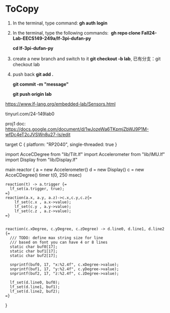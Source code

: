 # ToCopy


1. In the terminal, type command: **gh auth login**

2. In the terminal, type the following commands: 
**gh repo clone Fall24-Lab-EECS149-249a/lf-3pi-dufan-py**

    **cd lf-3pi-dufan-py**
3. create a new branch and switch to it **git checkout -b lab<x>**, 已有分支：git checkout lab
4. push back  **git add .**


      **git commit -m "message"**

   
      **git push origin lab<x>**

   
https://www.lf-lang.org/embedded-lab/Sensors.html 


tinyurl.com/24-149lab0


proj1 doc: https://docs.google.com/document/d/1wJozeWa6TKpmjZbWJ9P1M-wfDc4eT2cJVSWn8u27-ls/edit



 target C {
    platform: "RP2040",
    single-threaded: true
  }
  
  import AcceCDegree from "lib/Tilt.lf"
  import Accelerometer from "lib/IMU.lf"
  import Display from "lib/Display.lf"
  
  main reactor {
    a = new Accelerometer()
    d = new Display()
    c = new AcceCDegree()
    timer t(0, 250 msec)
  
    reaction(t) -> a.trigger {=
      lf_set(a.trigger, true);
    =}
    reaction(a.x, a.y, a.z)->c.x,c.y,c.z{=
        lf_set(c.x , a.x->value);
        lf_set(c.y , a.y->value);
        lf_set(c.z , a.z->value);
    =}


    reaction(c.xDegree, c.yDegree, c.zDegree) -> d.line0, d.line1, d.line2 {=
      /// TODO: define max string size for line
      /// based on font you can have 4 or 8 lines
      static char buf0[17];
      static char buf1[17];
      static char buf2[17];
      
      snprintf(buf0, 17, "x:%2.4f", c.xDegree->value);
      snprintf(buf1, 17, "y:%2.4f", c.yDegree->value);
      snprintf(buf2, 17, "z:%2.4f", c.zDegree->value);
  
      lf_set(d.line0, buf0);
      lf_set(d.line1, buf1);
      lf_set(d.line2, buf2);
    =}
  }
  
